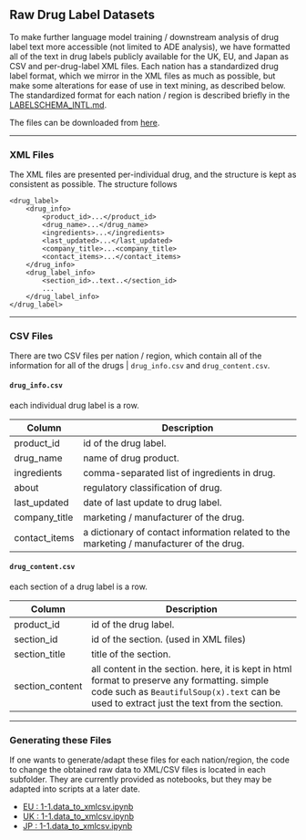 ## Raw Drug Label Datasets

To make further language model training / downstream analysis of drug label text more accessible (not limited to ADE analysis), we have formatted all of the text in drug labels publicly available for the UK, EU, and Japan as CSV and per-drug-label XML files. Each nation has a standardized drug label format, which we mirror in the XML files as much as possible, but make some alterations for ease of use in text mining, as described below. The standardized format for each nation / region is described briefly in the [LABELSCHEMA_INTL.md](LABELSCHEMA_INTL.md). 

<!--- check on where they should be kept --->
The files can be downloaded from [here](.tbd). 

---

### XML Files

The XML files are presented per-individual drug, and the structure is kept as consistent as possible. The structure follows

```
<drug_label>
    <drug_info>
        <product_id>...</product_id>
        <drug_name>...</drug_name>
        <ingredients>...</ingredients>
        <last_updated>...</last_updated>
        <company_title>...<company_title>
        <contact_items>...</contact_items>
    </drug_info>
    <drug_label_info>
        <section_id>..text..</section_id>
        ...
    </drug_label_info>
</drug_label>
```
----
### CSV Files

There are two CSV files per nation / region, which contain all of the information for all of the drugs | `drug_info.csv` and `drug_content.csv`. 

#### `drug_info.csv` 

each individual drug label is a row. 

| Column | Description | 
| --| ----------|
| product_id | id of the drug label. |
| drug_name | name of drug product. |
| ingredients | comma-separated list of ingredients in drug. |
| about | regulatory classification of drug. |
| last_updated | date of last update to drug label. |
| company_title | marketing / manufacturer of the drug. |
| contact_items | a dictionary of contact information related to the marketing / manufacturer of the drug. |


#### `drug_content.csv`

each section of a drug label is a row. 

| Column | Description | 
| -- | ----------|
| product_id | id of the drug label.
| section_id | id of the section. (used in XML files)
| section_title | title of the section. 
| section_content | all content in the section. here, it is kept in html format to preserve any formatting. simple code such as ```BeautifulSoup(x).text``` can be used to extract just the text from the section. |

---
### Generating these Files

If one wants to generate/adapt these files for each nation/region, the code to change the obtained raw data to XML/CSV files is located in each subfolder. They are currently provided as notebooks, but they may be adapted into scripts at a later date. 

- [EU : 1-1.data_to_xmlcsv.ipynb](./onsides_eu/notebooks/1-1.data_to_xmlcsv.ipynb)
- [UK : 1-1.data_to_xmlcsv.ipynb](./onsides_uk/notebooks/1-1.data_to_xmlcsv.ipynb)
- [JP : 1-1.data_to_xmlcsv.ipynb](./onsides_jp/notebooks/1-1.data_to_xmlcsv.ipynb)